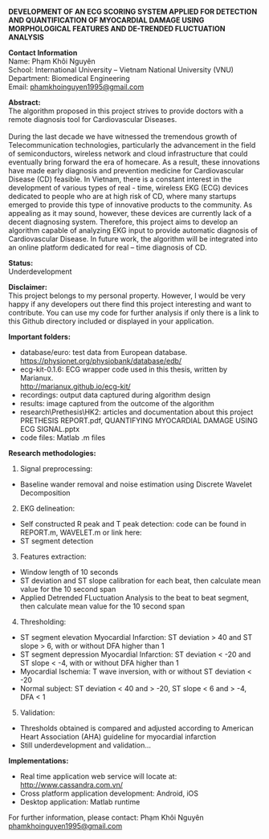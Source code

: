 <b>DEVELOPMENT OF AN ECG SCORING SYSTEM APPLIED FOR DETECTION AND QUANTIFICATION OF 
MYOCARDIAL DAMAGE USING MORPHOLOGICAL FEATURES AND DE-TRENDED FLUCTUATION ANALYSIS</b>

<b>Contact Information</b><br/>
Name:  Phạm Khôi Nguyên<br/>
School:  International University – Vietnam National University (VNU)<br/>
Department:  Biomedical Engineering<br/>
Email: phamkhoinguyen1995@gmail.com<br/>

<b>Abstract:</b><br/>
The algorithm proposed in this project strives to provide doctors with a remote diagnosis tool for Cardiovascular Diseases.<br/></br>
During the last decade we have witnessed the tremendous growth of Telecommunication technologies, particularly the advancement in the field of semiconductors, wireless network and cloud infrastructure that could eventually bring forward the era of homecare. As a result, these innovations have made early diagnosis and prevention medicine for Cardiovascular Disease (CD) feasible. In Vietnam, there is a constant interest in the development of various types of real - time, wireless EKG (ECG) devices dedicated to people who are at high risk of CD, where many startups emerged to provide this type of innovative products to the community. As appealing as it may sound, however, these devices are currently lack of a decent diagnosing system. Therefore, this project aims to develop an algorithm capable of analyzing EKG input to provide automatic diagnosis of Cardiovascular Disease. In future work, the algorithm will be integrated into an online platform dedicated for real – time diagnosis of CD.

<b>Status:</b><br/>
Underdevelopment

<b>Disclaimer:</b><br/>
This project belongs to my personal property. However, I would be very happy if any developers out there find this project interesting and want to contribute. You can use my code for further analysis if only there is a link to this Github directory included or displayed in your application.

<b/>Important folders:</b><br/>
- database/euro: test data from European database.<br/>
https://physionet.org/physiobank/database/edb/
- ecg-kit-0.1.6: ECG wrapper code used in this thesis, written by Marianux.<br/>
http://marianux.github.io/ecg-kit/
- recordings: output data captured during algorithm design
- results: image captured from the outcome of the algorithm
- research\Prethesis\HK2: articles and documentation about this project<br/>
PRETHESIS REPORT.pdf, QUANTIFYING MYOCARDIAL DAMAGE USING ECG SIGNAL.pptx
- code files: Matlab .m files

<b/>Research methodologies:</b><br/>
1. Signal preprocessing:
- Baseline wander removal and noise estimation using Discrete Wavelet Decomposition
2. EKG delineation:
- Self constructed R peak and T peak detection: code can be found in REPORT.m, WAVELET.m or link here:<br/>
- ST segment detection
3. Features extraction:
- Window length of 10 seconds
- ST deviation and ST slope calibration for each beat, then calculate mean value for the 10 second span
- Applied Detrended FLuctuation Analysis to the beat to beat segment, then calculate mean value for the 10 second span
4. Thresholding:
- ST segment elevation Myocardial Infarction: ST deviation > 40 and ST slope > 6, with or without DFA higher than 1
- ST segment depression Myocardial Infarction: ST deviation < -20 and ST slope < -4, with or without DFA higher than 1
- Myocardial Ischemia: T wave inversion, with or without ST deviation < -20
- Normal subject: ST deviation < 40 and > -20, ST slope < 6 and > -4, DFA < 1
5. Validation:
- Thresholds obtained is compared and adjusted according to American Heart Association (AHA) guideline for myocardial infarction
- Still underdevelopment and validation...

<b/>Implementations:</b><br/>
- Real time application web service will locate at:<br/>
http://www.cassandra.com.vn/
- Cross platform application development: Android, iOS
- Desktop application: Matlab runtime

For further information, please contact:
Phạm Khôi Nguyên
phamkhoinguyen1995@gmail.com
